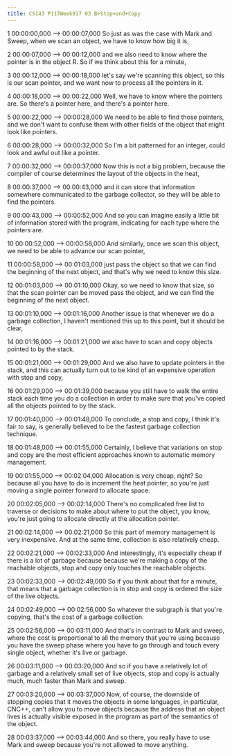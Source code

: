 ```yaml
---
title: CS143 P117Week917 03 B+Stop+and+Copy
---
```


1
00:00:00,000 --> 00:00:07,000
So just as was the case with Mark and Sweep, when we scan an object, we have to know how big it is,

2
00:00:07,000 --> 00:00:12,000
and we also need to know where the pointer is in the object R. So if we think about this for a minute,

3
00:00:12,000 --> 00:00:18,000
let's say we're scanning this object, so this is our scan pointer, and we want now to process all the pointers in it.

4
00:00:18,000 --> 00:00:22,000
Well, we have to know where the pointers are. So there's a pointer here, and there's a pointer here.

5
00:00:22,000 --> 00:00:28,000
We need to be able to find those pointers, and we don't want to confuse them with other fields of the object that might look like pointers.

6
00:00:28,000 --> 00:00:32,000
So I'm a bit patterned for an integer, could look and awful out like a pointer.

7
00:00:32,000 --> 00:00:37,000
Now this is not a big problem, because the compiler of course determines the layout of the objects in the heat,

8
00:00:37,000 --> 00:00:43,000
and it can store that information somewhere communicated to the garbage collector, so they will be able to find the pointers.

9
00:00:43,000 --> 00:00:52,000
And so you can imagine easily a little bit of information stored with the program, indicating for each type where the pointers are.

10
00:00:52,000 --> 00:00:58,000
And similarly, once we scan this object, we need to be able to advance our scan pointer,

11
00:00:58,000 --> 00:01:03,000
just pass the object so that we can find the beginning of the next object, and that's why we need to know this size.

12
00:01:03,000 --> 00:01:10,000
Okay, so we need to know that size, so that the scan pointer can be moved pass the object, and we can find the beginning of the next object.

13
00:01:10,000 --> 00:01:16,000
Another issue is that whenever we do a garbage collection, I haven't mentioned this up to this point, but it should be clear,

14
00:01:16,000 --> 00:01:21,000
we also have to scan and copy objects pointed to by the stack.

15
00:01:21,000 --> 00:01:29,000
And we also have to update pointers in the stack, and this can actually turn out to be kind of an expensive operation with stop and copy,

16
00:01:29,000 --> 00:01:39,000
because you still have to walk the entire stack each time you do a collection in order to make sure that you've copied all the objects pointed to by the stack.

17
00:01:40,000 --> 00:01:48,000
To conclude, a stop and copy, I think it's fair to say, is generally believed to be the fastest garbage collection technique.

18
00:01:48,000 --> 00:01:55,000
Certainly, I believe that variations on stop and copy are the most efficient approaches known to automatic memory management.

19
00:01:55,000 --> 00:02:04,000
Allocation is very cheap, right? So because all you have to do is increment the heat pointer, so you're just moving a single pointer forward to allocate space.

20
00:02:05,000 --> 00:02:14,000
There's no complicated free list to traverse or decisions to make about where to put the object, you know, you're just going to allocate directly at the allocation pointer.

21
00:02:14,000 --> 00:02:21,000
So this part of memory management is very inexpensive. And at the same time, collection is also relatively cheap.

22
00:02:21,000 --> 00:02:33,000
And interestingly, it's especially cheap if there is a lot of garbage because because we're making a copy of the reachable objects, stop and copy only touches the reachable objects.

23
00:02:33,000 --> 00:02:49,000
So if you think about that for a minute, that means that a garbage collection is in stop and copy is ordered the size of the live objects.

24
00:02:49,000 --> 00:02:56,000
So whatever the subgraph is that you're copying, that's the cost of a garbage collection.

25
00:02:56,000 --> 00:03:11,000
And that's in contrast to Mark and sweep, where the cost is proportional to all the memory that you're using because you have the sweep phase where you have to go through and touch every single object, whether it's live or garbage.

26
00:03:11,000 --> 00:03:20,000
And so if you have a relatively lot of garbage and a relatively small set of live objects, stop and copy is actually much, much faster than Mark and sweep.

27
00:03:20,000 --> 00:03:37,000
Now, of course, the downside of stopping copies that it moves the objects in some languages, in particular, CNC++, can't allow you to move objects because the address that an object lives is actually visible exposed in the program as part of the semantics of the object.

28
00:03:37,000 --> 00:03:44,000
And so there, you really have to use Mark and sweep because you're not allowed to move anything.

